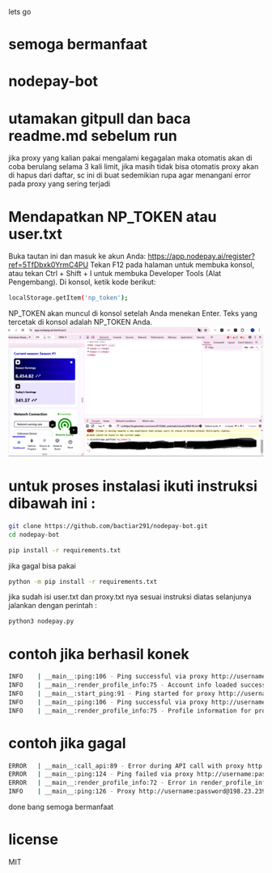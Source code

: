 lets go
# semoga bermanfaat
# nodepay-bot
# utamakan gitpull dan baca readme.md sebelum run 
jika proxy yang kalian pakai mengalami kegagalan maka otomatis akan di coba berulang selama 3 kali limit, jika masih tidak bisa otomatis proxy akan di hapus dari daftar, sc ini di buat sedemikian rupa agar menangani error pada proxy yang sering terjadi
# Mendapatkan NP_TOKEN atau user.txt
Buka tautan ini dan masuk ke akun Anda: https://app.nodepay.ai/register?ref=5TfDbxk0YrmC4PU
Tekan F12 pada halaman untuk membuka konsol, atau tekan Ctrl + Shift + I untuk membuka Developer Tools (Alat Pengembang).
Di konsol, ketik kode berikut:
```bash
localStorage.getItem('np_token');
```
NP_TOKEN akan muncul di konsol setelah Anda menekan Enter. Teks yang tercetak di konsol adalah NP_TOKEN Anda.
![Screenshot](https://raw.githubusercontent.com/bactiar291/nodepay-bot/main/ss.png)


# untuk proses instalasi ikuti instruksi dibawah ini :

```bash
git clone https://github.com/bactiar291/nodepay-bot.git
cd nodepay-bot
```
```bash
pip install -r requirements.txt
```
jika gagal bisa pakai 
```bash
python -m pip install -r requirements.txt
```
jika sudah isi user.txt dan proxy.txt nya sesuai instruksi diatas 
selanjunya 
jalankan dengan perintah :

```bash
python3 nodepay.py
```
# contoh jika berhasil konek
```bash
INFO    | __main__:ping:106 - Ping successful via proxy http://username:password@198.23.239.134:6540: {'code': 0, 'message': 'Ping successful'}
INFO    | __main__:render_profile_info:75 - Account info loaded successfully for proxy http://username:password@198.23.239.134:6540
INFO    | __main__:start_ping:91 - Ping started for proxy http://username:password@198.23.239.134:6540
INFO    | __main__:ping:106 - Ping successful via proxy http://username:password@198.23.239.134:6540: {'code': 0, 'message': 'Ping successful'}
INFO    | __main__:render_profile_info:75 - Profile information for proxy http://username:password@198.23.239.134:6540: UID: 1234567
```
# contoh jika gagal 
```bash
ERROR   | __main__:call_api:89 - Error during API call with proxy http://username:password@198.23.239.134:6540: ConnectionError('Failed to establish a new connection')
ERROR   | __main__:ping:124 - Ping failed via proxy http://username:password@198.23.239.134:6540: ConnectionError('Failed to establish a new connection')
ERROR   | __main__:render_profile_info:72 - Error in render_profile_info for proxy http://username:password@198.23.239.134:6540: ProxyError('Cannot connect to proxy.', OSError('Tunnel connection failed: 502 Bad Gateway'))
INFO    | __main__:ping:126 - Proxy http://username:password@198.23.239.134:6540 failed after 3 retries. Removing proxy from list.
```

done bang 
semoga bermanfaat 

# license 
MIT
